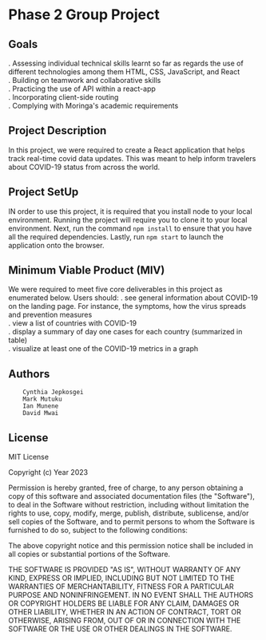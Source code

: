 # Phase 2 Group Project 
## Goals 
. Assessing individual technical skills learnt so far as regards the use of different technologies among them HTML, CSS, JavaScript, and React<br>
. Building on teamwork and collaborative skills<br>
. Practicing the use of API within a react-app<br>
. Incorporating client-side routing<br>
. Complying with Moringa's academic requirements 
## Project Description 
In this project, we were required to create a React application that helps track real-time covid data updates. This was meant to help inform travelers about COVID-19 status from across the world. 
## Project SetUp 
IN order to use this project, it is required that you install node to your local environment. Running the project will require you to clone it to your local environment. Next, run the command `npm install` to ensure that you have all the required dependencies. Lastly, run `npm start` to launch the application onto the browser. 
## Minimum Viable Product (MIV)
We were required to meet five core deliverables in this project as enumerated below. 
Users should: 
. see general information about COVID-19 on the landing page. For instance, the symptoms, how the virus spreads and prevention measures<br> 
. view a list of countries with COVID-19<br>
. display a summary of day one cases for each country (summarized in table)<br>
. visualize at least one of the COVID-19 metrics in a graph 
## Authors 
        Cynthia Jepkosgei
        Mark Mutuku
        Ian Munene
        David Mwai
## License 

MIT License

Copyright (c) Year 2023

Permission is hereby granted, free of charge, to any person obtaining a copy of this software and associated documentation files (the "Software"), to deal in the Software without restriction, including without limitation the rights to use, copy, modify, merge, publish, distribute, sublicense, and/or sell copies of the Software, and to permit persons to whom the Software is furnished to do so, subject to the following conditions:

The above copyright notice and this permission notice shall be included in all copies or substantial portions of the Software.

THE SOFTWARE IS PROVIDED "AS IS", WITHOUT WARRANTY OF ANY KIND, EXPRESS OR IMPLIED, INCLUDING BUT NOT LIMITED TO THE WARRANTIES OF MERCHANTABILITY, FITNESS FOR A PARTICULAR PURPOSE AND NONINFRINGEMENT. IN NO EVENT SHALL THE AUTHORS OR COPYRIGHT HOLDERS BE LIABLE FOR ANY CLAIM, DAMAGES OR OTHER LIABILITY, WHETHER IN AN ACTION OF CONTRACT, TORT OR OTHERWISE, ARISING FROM, OUT OF OR IN CONNECTION WITH THE SOFTWARE OR THE USE OR OTHER DEALINGS IN THE SOFTWARE.

